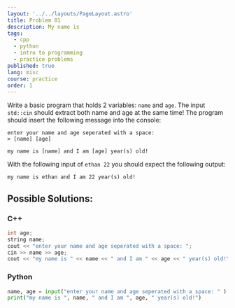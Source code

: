 ```yaml
---
layout: '../../layouts/PageLayout.astro'
title: Problem 01
description: My name is
tags:
  - cpp
  - python
  - intro to programming
  - practice problems
published: true
lang: misc
course: practice
order: 1
---
```


Write a basic program that holds 2 variables: `name` and `age`. The input `std::cin` should extract both name and age at the same time! The program should insert the following message into the console:
```
enter your name and age seperated with a space:
> [name] [age]

my name is [name] and I am [age] year(s) old!
```

With the following input of `ethan 22` you should expect the following output:

`my name is ethan and I am 22 year(s) old!`

## Possible Solutions:
### C++
```cpp
int age;
string name;
cout << "enter your name and age seperated with a space: ";
cin >> name >> age;
cout << "my name is " << name << " and I am " << age << " year(s) old!\n";
```
### Python
```py
name, age = input("enter your name and age seperated with a space: " ).split(' ', 2)
print("my name is ", name, " and I am ", age, " year(s) old!")
```